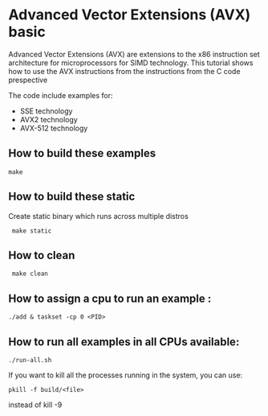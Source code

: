 # Advanced Vector Extensions (AVX) basic


Advanced Vector Extensions (AVX) are extensions to the x86 instruction set architecture for microprocessors for SIMD technology. This tutorial shows how to use the AVX instructions from the instructions from the C code prespective

The code include examples for: 
  * SSE technology
  * AVX2 technology
  * AVX-512 technology

## How to build these examples

``` make ```

## How to build these static

Create static binary which runs across multiple distros

``` make static```

## How to clean

``` make clean```

## How to assign a cpu to run an example : 

``` ./add & taskset -cp 0 <PID> ```

## How to run all examples in all CPUs available:

``` ./run-all.sh ```

If you want to kill all the processes running in the system, you can use: 

``` pkill -f build/<file> ```

instead of kill -9 <PID>
